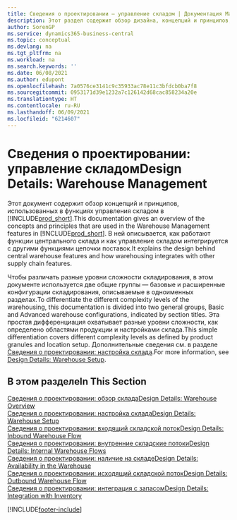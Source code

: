 ```yaml
---
title: Сведения о проектировании — управление складом | Документация Майкрософт
description: Этот раздел содержит обзор дизайна, концепций и принципов, используемых в функциях управления складом в Business Central.
author: SorenGP
ms.service: dynamics365-business-central
ms.topic: conceptual
ms.devlang: na
ms.tgt_pltfrm: na
ms.workload: na
ms.search.keywords: ''
ms.date: 06/08/2021
ms.author: edupont
ms.openlocfilehash: 7a0576ce3141c9c35933ac78e11c3bfdcb0ba7f8
ms.sourcegitcommit: 0953171d39e1232a7c126142d68cac858234a20e
ms.translationtype: HT
ms.contentlocale: ru-RU
ms.lasthandoff: 06/09/2021
ms.locfileid: "6214607"
---
```

# <a name="design-details-warehouse-management"></a><span data-ttu-id="faf79-103">Сведения о проектировании: управление складом</span><span class="sxs-lookup"><span data-stu-id="faf79-103">Design Details: Warehouse Management</span></span>
<span data-ttu-id="faf79-104">Этот документ содержит обзор концепций и принципов, использованных в функциях управления складом в [!INCLUDE[prod_short](includes/prod_short.md)].</span><span class="sxs-lookup"><span data-stu-id="faf79-104">This documentation gives an overview of the concepts and principles that are used in the Warehouse Management features in [!INCLUDE[prod_short](includes/prod_short.md)].</span></span> <span data-ttu-id="faf79-105">В ней описывается, как работают функции центрального склада и как управление складом интегрируется с другими функциями цепочки поставок.</span><span class="sxs-lookup"><span data-stu-id="faf79-105">It explains the design behind central warehouse features and how warehousing integrates with other supply chain features.</span></span>  

<span data-ttu-id="faf79-106">Чтобы различать разные уровни сложности складирования, в этом документе используется две общие группы — базовые и расширенные конфигурации складирования, описываемые в одноименных разделах.</span><span class="sxs-lookup"><span data-stu-id="faf79-106">To differentiate the different complexity levels of the warehousing, this documentation is divided into two general groups, Basic and Advanced warehouse configurations, indicated by section titles.</span></span> <span data-ttu-id="faf79-107">Эта простая дифференциация охватывает разные уровни сложности, как определено областями продукции и настройками склада.</span><span class="sxs-lookup"><span data-stu-id="faf79-107">This simple differentiation covers different complexity levels as defined by product granules and location setup.</span></span> <span data-ttu-id="faf79-108">Дополнительные сведения см. в разделе [Сведения о проектировании: настройка склада](design-details-warehouse-setup.md).</span><span class="sxs-lookup"><span data-stu-id="faf79-108">For more information, see [Design Details: Warehouse Setup](design-details-warehouse-setup.md).</span></span>  

## <a name="in-this-section"></a><span data-ttu-id="faf79-109">В этом разделе</span><span class="sxs-lookup"><span data-stu-id="faf79-109">In This Section</span></span>  
[<span data-ttu-id="faf79-110">Сведения о проектировании: обзор склада</span><span class="sxs-lookup"><span data-stu-id="faf79-110">Design Details: Warehouse Overview</span></span>](design-details-warehouse-overview.md)  
[<span data-ttu-id="faf79-111">Сведения о проектировании: настройка склада</span><span class="sxs-lookup"><span data-stu-id="faf79-111">Design Details: Warehouse Setup</span></span>](design-details-warehouse-setup.md)  
[<span data-ttu-id="faf79-112">Сведения о проектировании: входящий складской поток</span><span class="sxs-lookup"><span data-stu-id="faf79-112">Design Details: Inbound Warehouse Flow</span></span>](design-details-inbound-warehouse-flow.md)  
[<span data-ttu-id="faf79-113">Сведения о проектировании: внутренние складские потоки</span><span class="sxs-lookup"><span data-stu-id="faf79-113">Design Details: Internal Warehouse Flows</span></span>](design-details-internal-warehouse-flows.md)  
[<span data-ttu-id="faf79-114">Сведения о проектировании: наличие на складе</span><span class="sxs-lookup"><span data-stu-id="faf79-114">Design Details: Availability in the Warehouse</span></span>](design-details-availability-in-the-warehouse.md)  
[<span data-ttu-id="faf79-115">Сведения о проектировании: исходящий складской поток</span><span class="sxs-lookup"><span data-stu-id="faf79-115">Design Details: Outbound Warehouse Flow</span></span>](design-details-outbound-warehouse-flow.md)  
[<span data-ttu-id="faf79-116">Сведения о проектировании: интеграция с запасом</span><span class="sxs-lookup"><span data-stu-id="faf79-116">Design Details: Integration with Inventory</span></span>](design-details-integration-with-inventory.md)


[!INCLUDE[footer-include](includes/footer-banner.md)]